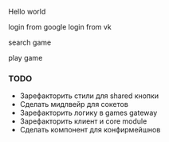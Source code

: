 Hello world

login from google
login from vk

search game

play game


### TODO 
- Зарефакторить стили для shared кнопки
- Сделать мидлвейр для сокетов
- Зарефакторить логику в games gateway
- Зарефакторить клиент и core module
- Сделать компонент для конфирмейшнов